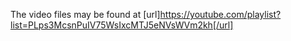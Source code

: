 The video files may be found at [url]https://youtube.com/playlist?list=PLps3McsnPuIV75WsIxcMTJ5eNVsWVm2kh[/url]
